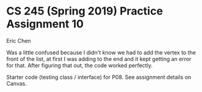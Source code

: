 # CS 245 (Spring 2019) Practice Assignment 10

Eric Chen

Was a little confused because I didn't know we had to add the vertex to the front of the list, at first I was adding to the end and it kept getting an error for that. After figuring that out, the code worked perfectly.

Starter code (testing class / interface) for P08.
See assignment details on Canvas.
